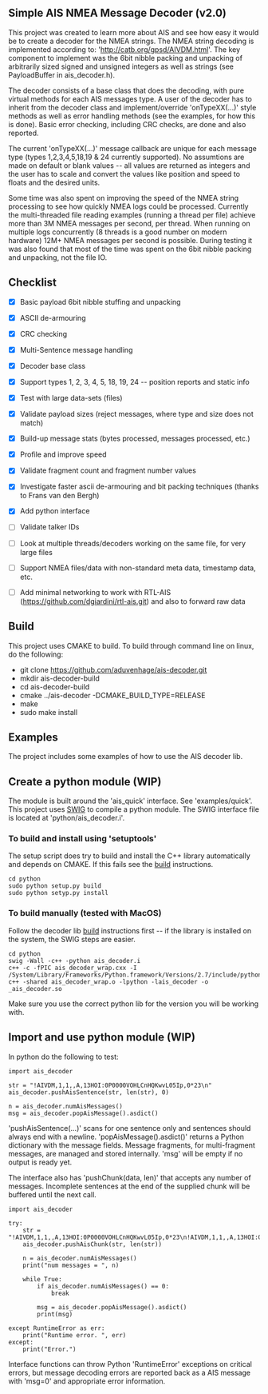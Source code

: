 ## Simple AIS NMEA Message Decoder (v2.0)
This project was created to learn more about AIS and see how easy it would be to create a decoder for the NMEA strings. The NMEA string decoding is implemented according to: 'http://catb.org/gpsd/AIVDM.html'.  The key component to implement was the 6bit nibble packing and unpacking of arbitrarily sized signed and unsigned integers as well as strings (see PayloadBuffer in ais_decoder.h).

The decoder consists of a base class that does the decoding, with pure virtual methods for each AIS messages type.  A user of the decoder has to inherit from the decoder class and implement/override 'onTypeXX(...)' style methods as well as error handling methods (see the examples, for how this is done).  Basic error checking, including CRC checks, are done and also reported.

The current 'onTypeXX(...)' message callback are unique for each message type (types 1,2,3,4,5,18,19 & 24 currently supported).  No assumtions are made on default or blank values -- all values are returned as integers and the user has to scale and convert the values like position and speed to floats and the desired units.

Some time was also spent on improving the speed of the NMEA string processing to see how quickly NMEA logs could be processed.  Currently the multi-threaded file reading examples (running a thread per file) achieve more than 3M NMEA messages per second, per thread.  When running on multiple logs concurrently (8 threads is a good number on modern hardware) 12M+ NMEA messages per second is possible.  During testing it was also found that most of the time was spent on the 6bit nibble packing and unpacking, not the file IO.


## Checklist
- [x] Basic payload 6bit nibble stuffing and unpacking
- [x] ASCII de-armouring
- [x] CRC checking
- [x] Multi-Sentence message handling
- [x] Decoder base class
- [x] Support types 1, 2, 3, 4, 5, 18, 19, 24 -- position reports and static info
- [x] Test with large data-sets (files)
- [x] Validate payload sizes (reject messages, where type and size does not match)
- [x] Build-up message stats (bytes processed, messages processed, etc.)
- [x] Profile and improve speed 
- [x] Validate fragment count and fragment number values
- [x] Investigate faster ascii de-armouring and bit packing techniques (thanks to Frans van den Bergh)
- [x] Add python interface

- [ ] Validate talker IDs
- [ ] Look at multiple threads/decoders working on the same file, for very large files
- [ ] Support NMEA files/data with non-standard meta data, timestamp data, etc.
- [ ] Add minimal networking to work with RTL-AIS (https://github.com/dgiardini/rtl-ais.git) and also to forward raw data

## Build
This project uses CMAKE to build.  To build through command line on linux, do the following:

- git clone https://github.com/aduvenhage/ais-decoder.git
- mkdir ais-decoder-build
- cd ais-decoder-build
- cmake ../ais-decoder -DCMAKE_BUILD_TYPE=RELEASE
- make
- sudo make install


## Examples
The project includes some examples of how to use the AIS decoder lib.


## Create a python module (WIP)
The module is built around the 'ais_quick' interface. See 'examples/quick'. This project uses [SWIG](http://www.swig.org/) to compile a python module.  The SWIG interface file is located at 'python/ais_decoder.i'.

### To build and install using 'setuptools'
The setup script does try to build and install the C++ library automatically and depends on CMAKE.  If this fails see the [build](#build) instructions.

```
cd python
sudo python setup.py build
sudo python setyp.py install
```

### To build manually (tested with MacOS)
Follow the decoder lib [build](#build) instructions first -- if the library is installed on the system, the SWIG steps are easier.

```
cd python
swig -Wall -c++ -python ais_decoder.i
c++ -c -fPIC ais_decoder_wrap.cxx -I /System/Library/Frameworks/Python.framework/Versions/2.7/include/python2.7/
c++ -shared ais_decoder_wrap.o -lpython -lais_decoder -o _ais_decoder.so
```

Make sure you use the correct python lib for the version you will be working with.


## Import and use python module (WIP)
In python do the following to test:

```
import ais_decoder

str = "!AIVDM,1,1,,A,13HOI:0P0000VOHLCnHQKwvL05Ip,0*23\n"
ais_decoder.pushAisSentence(str, len(str), 0)

n = ais_decoder.numAisMessages()
msg = ais_decoder.popAisMessage().asdict()
```


'pushAisSentence(...)' scans for one sentence only and sentences should always end with a newline.  'popAisMessage().asdict()' returns a Python dictionary with the message fields. Message fragments, for multi-fragment messages, are managed and stored internally.  'msg' will be empty if no output is ready yet.

The interface also has 'pushChunk(data, len)' that accepts any number of messages. Incomplete sentences at the end of the supplied chunk will be buffered until the next call.

```
import ais_decoder

try:
    str = "!AIVDM,1,1,,A,13HOI:0P0000VOHLCnHQKwvL05Ip,0*23\n!AIVDM,1,1,,A,13HOI:0P0000VOHLCnHQKwvL05Ip,0*23\n!AIVDM,1,1,,A,13HOI:0P0000VOHLCnHQKwvL05Ip,0*23\n!AIVDM,1,1,,A,13HOI:0P0000VOHLCnHQKwvL05Ip,0*23\n!AIVDM,1,1,,A,13HOI:0P0000VOHLCnHQKwvL05Ip,0*23\n!AIVDM,1,1,,A,13HOI:0P0000VOHLCnHQKwvL05Ip,0*23\n!AIVDM,1,1,,A,13HOI:0P0000VOHLCnHQKwvL05Ip,0*23\n!AIVDM,1,1,,A,13HOI:0P0000VOHLCnHQKwvL05Ip,0*23\n!AIVDM,1,1,,A,13HOI:0P0000VOHLCnHQKwvL05Ip,0*23\n!AIVDM,1,1,,A,13HOI:0P0000VOHLCnHQKwvL05Ip,0*23\n!AIVDM,1,1,,A,13HOI:0P0000VOHLCnHQKwvL05Ip,0*23\n"
    ais_decoder.pushAisChunk(str, len(str))

    n = ais_decoder.numAisMessages()
    print("num messages = ", n)

    while True:
        if ais_decoder.numAisMessages() == 0:
            break

        msg = ais_decoder.popAisMessage().asdict()
        print(msg)

except RuntimeError as err:
    print("Runtime error. ", err)
except:
    print("Error.")
```

Interface functions can throw Python 'RuntimeError' exceptions on critical errors, but message decoding errors are reported back as a AIS message with 'msg=0' and appropriate error information.
